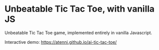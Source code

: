# Unbeatable Tic Tac Toe, with vanilla JS

Unbeatable Tic Tac Toe game, implemented entirely in vanilla Javascript.

Interactive demo: <https://atenni.github.io/ai-tic-tac-toe/>
